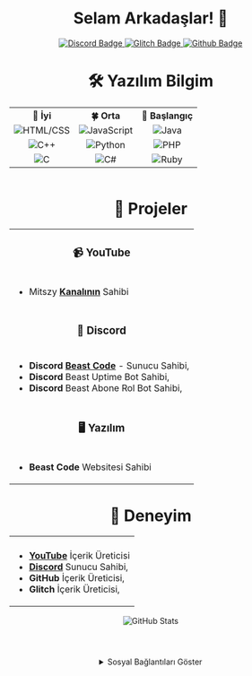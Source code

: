 <div align="center">
  <h1>Selam Arkadaşlar! 👋</h1> 
  
</div>
<!------------BADGE------------>
<div style="text-align: center;" align="center">
  <a href="https://discord.gg/XK7fpk4DkG"> <!--Discord Link-->
    <img src="https://img.shields.io/badge/-Discord-738adb?style=quare&labelColor=blurple&logo=Discord&logoColor=white&link=link" alt="Discord Badge">
  </a>
  <a href="https://www.glitch.com/@mitszy"> <!--Glitch Link-->
    <img src="https://img.shields.io/badge/-Glitch-2800ff?style=quare&labelColor=2800ff&logo=Glitch&logoColor=white&link=link" alt="Glitch Badge">
  </a>
  <a href="https://www.github.com/mitszy"> <!--GitHub Link-->
    <img src="https://img.shields.io/badge/-GitHub-000?style=quare&labelColor=000&logo=GitHub&logoColor=white&link=link" alt="Github Badge">
  </a>
  <br> 
  <!------------SKİLLS------------>
<div style="text-align: center;" align="center">
  <h1>🛠️ Yazılım Bilgim</h1>
  <table style="margin: 0 auto;">
    <tr> <!--Skills Table Name-->
      <th style="text-align: center;">🌲 İyi</th>
      <th style="text-align: center;">🍀 Orta</th>
      <th style="text-align: center;">🌱 Başlangıç</th>
    </tr>
    <tr> 
      <td style="text-align: center;" align="center"><img src="https://img.shields.io/badge/-HTML/CSS-FF5733?logo=html5&logoColor=white" alt="HTML/CSS"></td>  <!--HTML-->
      <td style="text-align: center;" align="center"><img src="https://img.shields.io/badge/-JavaScript-F7DF1E?logo=javascript&logoColor=white" alt="JavaScript"></td> <!--JavaScript-->
      <td style="text-align: center;" align="center"><img src="https://img.shields.io/badge/-Java-007396?logo=java&logoColor=white" alt="Java"></td>
    </tr> <!--Java-->
    <tr> 
      <td style="text-align: center;" align="center"><img src="https://img.shields.io/badge/-C++-00599C?logo=c%2B%2B&logoColor=white" alt="C++"></td> <!--C++-->
      <td style="text-align: center;" align="center"><img src="https://img.shields.io/badge/-Python-3776AB?logo=python&logoColor=white" alt="Python"></td><!--Python-->
      <td style="text-align: center;" align="center"><img src="https://img.shields.io/badge/-PHP-777BB4?logo=php&logoColor=white" alt="PHP"></td>
    </tr> <!--PHP-->
    <tr>
      <td style="text-align: center;" align="center"><img src="https://img.shields.io/badge/-C-A8B9CC?logo=c&logoColor=white" alt="C"></td> <!--C--->
      <td style="text-align: center;" align="center"><img src="https://img.shields.io/badge/-C%23-239120?logo=c-sharp&logoColor=white" alt="C#"></td><!--C#-->
      <td style="text-align: center;" align="center"><img src="https://img.shields.io/badge/-Ruby-CC342D?logo=ruby&logoColor=white" alt="Ruby"></td><!--Ruby-->
    </tr>
  </table>
</div>
<br> 
<!------------PROJECTS------------>
<table style="margin: 0 auto;" align="center">
  <h1 align="center">🚀 Projeler</h1>
  <tr>
    <td colspan="3"><h3 align="center">📹 YouTube</h3></td>
  </tr>
  <tr>
    <td colspan="3">
      <ul>
        <li>Mitszy <a href="https://youtube.com/@mitszytube"><b>Kanalının</b></a> Sahibi</li> 
      </ul>
    </td>
  </tr>
  <tr>
    <td colspan="3"><h3 align="center">🔧 Discord</h3></td>
  </tr>
  <tr> 
    <td colspan="3">
      <ul>
        <li><b>Discord</b> <b><a href="https://discord.gg/XK7fpk4DkG">Beast Code</a></b> - Sunucu Sahibi,</li>
       <li><b>Discord</b> Beast Uptime Bot Sahibi,</li>
        <li><b>Discord</b> Beast Abone Rol Bot Sahibi,</li>
      </ul>
    </td>
  </tr>
  <tr>
    <td colspan="3"><h3 align="center">🖥️ Yazılım</h3></td>
  </tr>
  <tr>
    <td colspan="3">
      <ul>
        <li><b>Beast Code</b> Websitesi Sahibi</li>
      </ul> 
    </td>
  </tr>
</table>

<table style="margin: 0 auto;" align="center">
  <tr>
    <h1 align="center">🌟 Deneyim</h1>
    <td colspan="3" style="text-align: center;">
      </td>
  </tr>
  <tr>
    <td colspan="3">
      <ul>
        <li><a href="https://youtube.com/@mitszytube"><b>YouTube</b></a> İçerik Üreticisi</li>
        <li><a href="https://discord.gg/XK7fpk4DkG"><b>Discord</b></a> Sunucu Sahibi,</li>
        <li><b>GitHub</b> İçerik Üreticisi,</li>
        <li><b>Glitch</b> İçerik Üreticisi,</li>
      </ul> 
    </td>
  </tr>
</table>
<br>
<div style="text-align: center;" align="center">
  <picture> <!--?username=musarda Change Make Your Own GitHub Name--->
    <source 
      srcset="https://github-readme-stats.vercel.app/api?username=mitszy&show_icons=true&theme=dark" 
      media="(prefers-color-scheme: dark)"
    />
    <source
      srcset="https://github-readme-stats.vercel.app/api?username=mitszy&show_icons=true"
      media="(prefers-color-scheme: light), (prefers-color-scheme: no-preference)"
    />
    <img src="https://github-readme-stats.vercel.app/api?username=mitszy&show_icons=true" alt="GitHub Stats" />
  </picture> 
</div>

#

<br>
<div style="text-align: center;" align="center">
  <details> <!--Secret Menu-->
    <summary>Sosyal Bağlantıları Göster</summary>
    <br>
  <a href="https://discord.gg/XK7fpk4DkG"> <!--Discord Link-->
    <img src="https://img.shields.io/badge/-Discord-738adb?style=quare&labelColor=blurple&logo=Discord&logoColor=white&link=link" alt="Discord Badge">
  </a> <!--Made By Musarda.-->
  <a href="https://www.glitch.com/@mitszy"> <!--Glitch Link-->
    <img src="https://img.shields.io/badge/-Glitch-2800ff?style=quare&labelColor=2800ff&logo=Glitch&logoColor=white&link=link" alt="Glitch Badge">
  </a>
  <a href="https://www.github.com/serhanyamand"> <!--GitHub Link-->
    <img src="https://img.shields.io/badge/-GitHub-000?style=quare&labelColor=000&logo=GitHub&logoColor=white&link=link" alt="Github Badge">
</div>
<!--Made in Musarda and it is my bro-->
